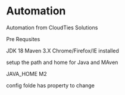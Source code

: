 # Automation
Automation from CloudTies Solutions 

Pre Requsites 

JDK 18 
Maven 3.X
Chrome/Firefox/IE installed 

setup the path and home for Java and MAven 

JAVA_HOME
M2


config folde has property to change
